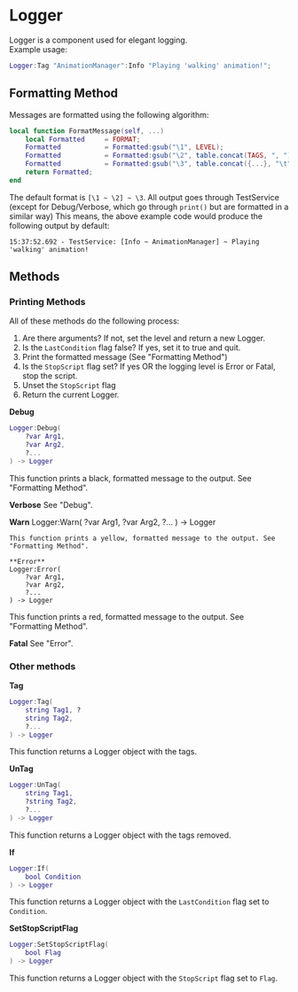 # Logger

Logger is a component used for elegant logging.  
Example usage:
```lua
Logger:Tag "AnimationManager":Info "Playing 'walking' animation!";
```

## Formatting Method
Messages are formatted using the following algorithm:
```lua
local function FormatMessage(self, ...)
    local Formatted     = FORMAT;
    Formatted           = Formatted:gsub("\1", LEVEL);
    Formatted           = Formatted:gsub("\2", table.concat(TAGS, ", "));
    Formatted           = Formatted:gsub("\3", table.concat({...}, "\t")); -- All arguments tostring'd.
    return Formatted;
end
```
The default format is `[\1 ~ \2] ~ \3`. All output goes through TestService (except for Debug/Verbose, which go through `print()` but are formatted in a similar way)
This means, the above example code would produce the following output by default:
```
15:37:52.692 - TestService: [Info ~ AnimationManager] ~ Playing 'walking' animation!
```

## Methods

### Printing Methods
All of these methods do the following process:

1. Are there arguments? If not, set the level and return a new Logger.
2. Is the `LastCondition` flag false? If yes, set it to true and quit.
3. Print the formatted message (See "Formatting Method")
4. Is the `StopScript` flag set? If yes OR the logging level is Error or Fatal, stop the script.
5. Unset the `StopScript` flag
6. Return the current Logger.


**Debug**
```lua
Logger:Debug(
	?var Arg1, 
	?var Arg2, 
	?...
) -> Logger
```
This function prints a black, formatted message to the output. See "Formatting Method".

**Verbose**
See "Debug".

**Warn**
Logger:Warn(
	?var Arg1, 
	?var Arg2, 
	?...
) -> Logger
```
This function prints a yellow, formatted message to the output. See "Formatting Method".

**Error**
Logger:Error(
	?var Arg1, 
	?var Arg2, 
	?...
) -> Logger
```
This function prints a red, formatted message to the output. See "Formatting Method".

**Fatal**
See "Error".

### Other methods

**Tag**
```lua
Logger:Tag(
	string Tag1, ?
	string Tag2, 
	?...
) -> Logger
```

This function returns a Logger object with the tags.

**UnTag**
```lua
Logger:UnTag(
	string Tag1, 
	?string Tag2, 
	?...
) -> Logger
```

This function returns a Logger object with the tags removed.

**If**
```lua
Logger:If(
	bool Condition
) -> Logger
```
This function returns a Logger object with the `LastCondition` flag set to `Condition`.

**SetStopScriptFlag**
```lua
Logger:SetStopScriptFlag(
	bool Flag
) -> Logger
```

This function returns a Logger object with the `StopScript` flag set to `Flag`.
